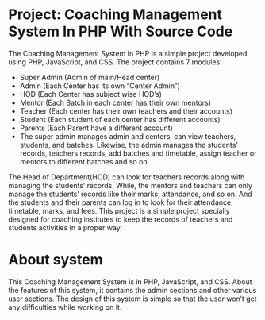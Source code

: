 # Project: Coaching Management System In PHP With Source Code
 The Coaching Management System In PHP is a simple project developed using PHP, JavaScript, and CSS. The project contains 7 modules:

 - Super Admin (Admin of main/Head center)
 - Admin (Each Center has its own “Center Admin”)
 - HOD (Each Center has subject wise HOD’s)
 - Mentor (Each Batch in each center has their own mentors)
 - Teacher (Each center has their own teachers and their accounts)
 - Student (Each student of each center has different accounts)
 - Parents (Each Parent have a different account)
 - The super admin manages admin and centers, can view teachers, students, and batches. Likewise, the admin manages the students’ records, teachers records, add batches and timetable, assign teacher or mentors to different batches and so on.

The Head of Department(HOD) can look for teachers records along with managing the students’ records. While, the mentors and teachers can only manage the students’ records like their marks, attendance, and so on. And the students and their parents can log in to look for their attendance, timetable, marks, and fees. This project is a simple project specially designed for coaching institutes to keep the records of teachers and students activities in a proper way.

# About system
This Coaching Management System is in PHP, JavaScript, and CSS. About the features of this system, it contains the admin sections and other various user sections. The design of this system is simple so that the user won’t get any difficulties while working on it.
